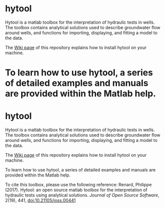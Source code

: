 # hytool
Hytool is a matlab toolbox for the interpretation of hydraulic tests in wells. The toolbox contains analytical solutions used to describe groundwater flow around wells, and functions for importing, displaying, and fitting a model to the data. 

The [Wiki page](https://github.com/UniNE-CHYN/hytool/wiki)  of this repository explains how to install hytool on your machine.

To learn how to use hytool, a series of detailed examples and manuals are provided within the Matlab help. 
=======
# hytool
Hytool is a matlab toolbox for the interpretation of hydraulic tests in wells. The toolbox contains analytical solutions used to describe groundwater flow around wells, and functions for importing, displaying, and fitting a model to the data. 

The [Wiki page](https://github.com/UniNE-CHYN/hytool/wiki)  of this repository explains how to install hytool on your machine.

To learn how to use hytool, a series of detailed examples and manuals are provided within the Matlab help. 

To cite this toolbox, please use the following reference: Renard, Philippe (2017). Hytool: an open source matlab toolbox for the interpretation of hydraulic tests using analytical solutions. _Journal of Open Source Software_, 2(19), 441, [doi:10.21105/joss.00441](http://joss.theoj.org/papers/10.21105/joss.00441)
